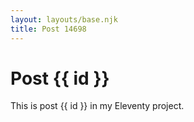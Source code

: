 ```yaml
---
layout: layouts/base.njk
title: Post 14698
---
```


# Post {{ id }}

This is post {{ id }} in my Eleventy project.
